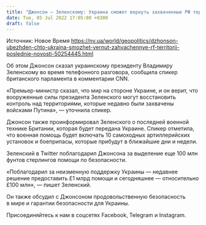 ```yaml
---
title: "Джонсон — Зеленскому: Украина сможет вернуть захваченные РФ территории и скоро получит британские САУ"
date: Tue, 05 Jul 2022 17:05:00 +0300
draft: false
---
```

Источник: Новое Время https://nv.ua/world/geopolitics/dzhonson-ubezhden-chto-ukraina-smozhet-vernut-zahvachennye-rf-territorii-poslednie-novosti-50254445.html


Об этом Джонсон сказал украинскому президенту Владимиру Зеленскому во время телефонного разговора, сообщила спикер британского парламента в комментарии СNN. 

«Премьер-министр сказал, что мир на стороне Украине, и он верит, что вооруженные силы президента Зеленского могут восстановить контроль над территориями, которые недавно были захвачены войсками Путина», — уточнила спикер. 

 Джонсон также проинформировал Зеленского о последней военной технике Британии, которая будет передана Украине. Спикер отметила, что военная помощь будет включать 10 самоходных артиллерийских установок и боеприпасы, которые прибудут в ближайшие дни и недели.

Зеленский в Twitter поблагодарил Джонсона за выделение еще 100 млн фунтов стерлингов помощи по безопасности.

«Поблагодарил за неизменную поддержку Украины — недавнее решение предоставить £1 млрд помощи и сегодняшнее — относительно £100 млн», — пишет Зеленский.

 Он также обсудил с Джонсоном продовольственную безопасность в мире и гарантии безопасности для Украины.

Присоединяйтесь к нам в соцсетях Facebook, Telegram и Instagram.
